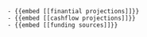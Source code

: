 	- {{embed [[finantial projections]]}}
	- {{embed [[cashflow projections]]}}
	- {{embed [[funding sources]]}}


